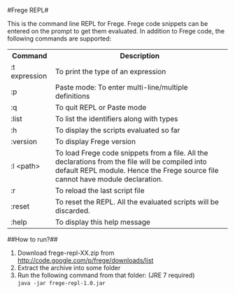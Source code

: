 #Frege REPL#

This is the command line REPL for Frege. Frege code snippets can be entered on the prompt to get them evaluated.
In addition to Frege code, the following commands are supported:

<table>
<tr>
<th>Command</th>
<th>Description</th>
</tr>
<tr>
<td>:t expression</td>
<td>To print the type of an expression</td>
</tr>
<tr>
<td>:p</td>
<td>Paste mode: To enter multi-line/multiple definitions</td>
</tr>
<tr>
<td>:q</td>
<td>To quit REPL or Paste mode</td>
</tr>
<tr>
<td>:list</td>
<td>To list the identifiers along with types</td>
</tr>
<tr>
<td>:h</td>
<td>To display the scripts evaluated so far</td>
</tr>
<tr>
<td>:version</td>
<td>To display Frege version</td>
</tr>
<tr>
<td>:l &lt;path&gt;</td>
<td>To load Frege code snippets from a file. All the declarations from the file will be compiled into default
REPL module. Hence the Frege source file cannot have module declaration.</td>
</tr>
<tr>
<td>:r</td>
<td>To reload the last script file</td>
</tr>
<tr>
<td>:reset</td>
<td>To reset the REPL. All the evaluated scripts will be discarded.</td>
</tr>
<tr>
<td>:help</td>
<td>To display this help message</td>
</tr>
</table>

##How to run?##
1. Download frege-repl-XX.zip from http://code.google.com/p/frege/downloads/list
2. Extract the archive into some folder
3. Run the following command from that folder: (JRE 7 required) <BR/>
   ```java -jar frege-repl-1.0.jar```
